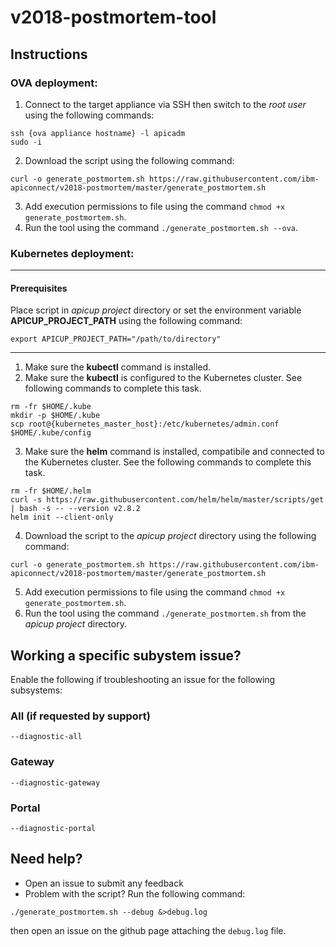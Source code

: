# v2018-postmortem-tool


## Instructions
### OVA deployment:
1. Connect to the target appliance via SSH then switch to the _root user_ using the following commands:
```shell
ssh {ova appliance hostname} -l apicadm
sudo -i
```
2.  Download the script using the following command:
```shell
curl -o generate_postmortem.sh https://raw.githubusercontent.com/ibm-apiconnect/v2018-postmortem/master/generate_postmortem.sh
```
3.  Add execution permissions to file using the command `chmod +x generate_postmortem.sh`.
4.  Run the tool using the command `./generate_postmortem.sh --ova`.

### Kubernetes deployment:
------
#### Prerequisites
Place script in _apicup project_ directory or set the environment variable **APICUP_PROJECT_PATH** using the following command:
```shell
export APICUP_PROJECT_PATH="/path/to/directory"
```
------
1.  Make sure the **kubectl** command is installed.
2.  Make sure the **kubectl** is configured to the Kubernetes cluster.  See following commands to complete this task.
```shell
rm -fr $HOME/.kube
mkdir -p $HOME/.kube
scp root@{kubernetes_master_host}:/etc/kubernetes/admin.conf $HOME/.kube/config
```
3.  Make sure the **helm** command is installed, compatibile and connected to the Kubernetes cluster.  See the following commands to complete this task.
```shell
rm -fr $HOME/.helm
curl -s https://raw.githubusercontent.com/helm/helm/master/scripts/get | bash -s -- --version v2.8.2
helm init --client-only
```
4.  Download the script to the _apicup project_ directory using the following command:
```shell
curl -o generate_postmortem.sh https://raw.githubusercontent.com/ibm-apiconnect/v2018-postmortem/master/generate_postmortem.sh
```
5.  Add execution permissions to file using the command `chmod +x generate_postmortem.sh`.
6.  Run the tool using the command `./generate_postmortem.sh` from the _apicup project_ directory.


## Working a specific subystem issue?
Enable the following if troubleshooting an issue for the following subsystems:
### All (if requested by support)
`--diagnostic-all`
### Gateway
`--diagnostic-gateway`
### Portal
`--diagnostic-portal`


## Need help?
-  Open an issue to submit any feedback
-  Problem with the script?  Run the following command:
```shell
./generate_postmortem.sh --debug &>debug.log
```
then open an issue on the github page attaching the `debug.log` file.